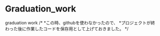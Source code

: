 # Graduation_work
graduation work
/*
*この時、githubを使わなかったので、
*プロジェクトが終わった後に作業したコードを保存用として上げておきました。
*/
